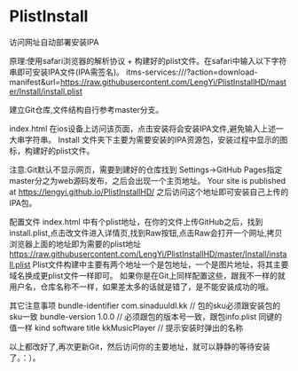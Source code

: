 # PlistInstall
访问网址自动部署安装IPA

原理:使用safari浏览器的解析协议 + 构建好的plist文件。在safari中输入以下字符串即可安装IPA文件(IPA需签名)。
itms-services:///?action=download-manifest&url=https://raw.githubusercontent.com/LengYi/PlistInstallHD/master/Install/install.plist

建立Git仓库,文件结构自行参考master分支。

index.html 在ios设备上访问该页面，点击安装将会安装IPA文件,避免输入上述一大串字符串。
Install 文件夹下主要为需要安装的IPA资源包，安装过程中显示的图标，构建好的plist文件。

注意:Git默认不显示网页，需要到建好的仓库找到 Settings->GitHub Pages指定master分之为web源码发布，之后会出现一个主页地址。
 Your site is published at https://lengyi.github.io/PlistInstallHD/ 之后访问这个地址即可安装自己上传的IPA包。

 配置文件
 index.html 中有个plist地址，在你的文件上传GitHub之后，找到install.plist,点击改文件进入详情页,找到Raw按钮,点击Raw会打开一个网址,拷贝浏览器上面的地址即为需要的plist地址  https://raw.githubusercontent.com/LengYi/PlistInstallHD/master/Install/install.plist
 Plist文件构建中主要有两个地址一个是包地址，一个是图片地址，将其主要域名换成更plist文件一样即可。
 如果你是在Git上同样配置这些，跟我不一样的就用户名，仓库名称不一样，如果差太多的话就是错了，是不能安装成功的哦。

 其它注意事项
 		<dict>
				<key>bundle-identifier</key>
				<string>com.sinaduuldl.kk</string>     // 包的sku必须跟安装包的sku一致
				<key>bundle-version</key>
				<string>1.0.0</string>				   // 必须跟包的版本号一致，跟包info.plist 同键的值一样
				<key>kind</key>
				<string>software</string>
				<key>title</key>
				<string>kkMusicPlayer</string>          // 提示安装时弹出的名称
			</dict>

以上都改好了,再次更新Git，然后访问你的主要地址，就可以静静的等待安装了。：）。

